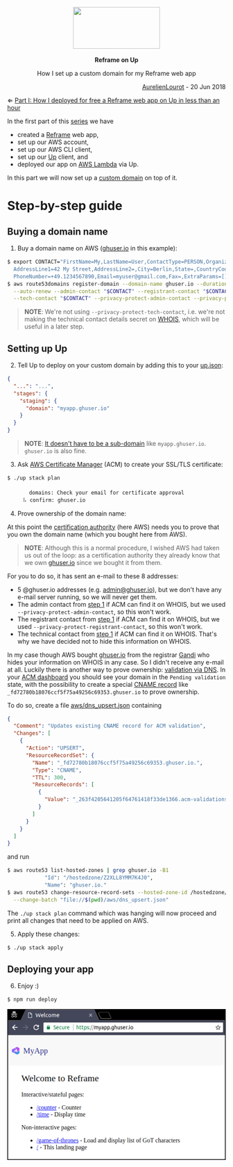 <p align="center">
  <a href="https://github.com/AurelienLourot/reframe-on-up">
    <img src="https://rawgit.com/AurelienLourot/reframe-on-up/master/readme_assets/reframe-on-up.jpg"
         width="200" height="96">
  </a>
</p>
<p align="center">
  <b>Reframe on Up</b>
</p>
<p align="center">
  How I set up a custom domain for my Reframe web app
</p>
<p align="right">
  <a href="https://github.com/AurelienLourot">AurelienLourot</a> - 20 Jun 2018
</p>

⇐ [Part I: How I deployed for free a Reframe web app on Up in less than an hour](../01-deploy/)

In the first part of this [series](../readme.md) we have

* created a [Reframe](https://github.com/reframejs/reframe) web app,
* set up our AWS account,
* set up our AWS CLI client,
* set up our [Up](https://up.docs.apex.sh/) client, and
* deployed our app on [AWS Lambda](https://docs.aws.amazon.com/lambda/latest/dg/welcome.html) via
  Up.

In this part we will now set up a
[custom domain](https://up.docs.apex.sh/#configuration.stages_custom_domains) on top of it.

# Step-by-step guide

## Buying a domain name

1. Buy a domain name on AWS ([ghuser.io](https://ghuser.io) in this example):

```bash
$ export CONTACT="FirstName=My,LastName=User,ContactType=PERSON,OrganizationName=,\
  AddressLine1=42 My Street,AddressLine2=,City=Berlin,State=,CountryCode=DE,ZipCode=12345,\
  PhoneNumber=+49.1234567890,Email=myuser@gmail.com,Fax=,ExtraParams=[]"
$ aws route53domains register-domain --domain-name ghuser.io --duration-in-years 1 \
  --auto-renew --admin-contact "$CONTACT" --registrant-contact "$CONTACT" \
  --tech-contact "$CONTACT" --privacy-protect-admin-contact --privacy-protect-registrant-contact
```

> **NOTE**: We're not using `--privacy-protect-tech-contact`, i.e. we're not making the technical
> contact details secret on [WHOIS](https://en.wikipedia.org/wiki/WHOIS), which will be useful in a
> later step.

## Setting up Up

2. Tell Up to deploy on your custom domain by adding this to your [up.json](up.json):

```json
{
  "...": "...",
  "stages": {
    "staging": {
      "domain": "myapp.ghuser.io"
    }
  }
}
```

> **NOTE**: [It doesn't have to be a sub-domain](https://up.docs.apex.sh/#guides.development_to_production_workflow.mapping_custom_domains_to_stages)
> like `myapp.ghuser.io`. `ghuser.io` is also fine.

3. Ask [AWS Certificate Manager](https://docs.aws.amazon.com/acm/latest/userguide/acm-overview.html)
   (ACM) to create your SSL/TLS certificate:

```bash
$ ./up stack plan

       domains: Check your email for certificate approval
     ⠧ confirm: ghuser.io
```

4. Prove ownership of the domain name:

At this point the
[certification authority](https://en.wikipedia.org/wiki/Certificate_authority) (here AWS) needs you
to prove that you own the domain name (which you bought here from AWS).

> **NOTE**: Although this is a normal procedure, I wished AWS had taken us out of the loop: as a
> certification authority they already know that we own [ghuser.io](https://ghuser.io) since we
> bought it from them.

For you to do so, it has sent an e-mail to these 8 addresses:

* 5 @ghuser.io addresses (e.g. admin@ghuser.io), but we don't have any e-mail server running, so we
  will never get them.
* The admin contact from [step 1](#buying-a-domain-name) if ACM can find it on WHOIS, but we used
  `--privacy-protect-admin-contact`, so this won't work.
* The registrant contact from [step 1](#buying-a-domain-name) if ACM can find it on WHOIS, but we
  used `--privacy-protect-registrant-contact`, so this won't work.
* The technical contact from [step 1](#buying-a-domain-name) if ACM can find it on WHOIS. That's why
  we have decided not to hide this information on WHOIS.

In my case though AWS bought [ghuser.io](https://ghuser.io) from the registrar
[Gandi](https://www.gandi.net) who hides your information on WHOIS in any case. So I didn't receive
any e-mail at all. Luckily there is another way to prove ownership:
[validation via DNS](https://docs.aws.amazon.com/acm/latest/userguide/gs-acm-validate-dns.html). In
your [ACM dashboard](https://console.aws.amazon.com/acm/home) you should see your domain in the
`Pending validation` state, with the possibility to create a special
[CNAME record](https://en.wikipedia.org/wiki/CNAME_record) like
`_fd72780b18076ccf5f75a49256c69353.ghuser.io` to prove ownership.

To do so, create a file [aws/dns_upsert.json](aws/dns_upsert.json) containing

```json
{
  "Comment": "Updates existing CNAME record for ACM validation",
  "Changes": [
    {
      "Action": "UPSERT",
      "ResourceRecordSet": {
        "Name": "_fd72780b18076ccf5f75a49256c69353.ghuser.io.",
        "Type": "CNAME",
        "TTL": 300,
        "ResourceRecords": [
          {
            "Value": "_263f4205641205f64761418f33de1366.acm-validations.aws."
          }
        ]
      }
    }
  ]
}
```

and run

```bash
$ aws route53 list-hosted-zones | grep ghuser.io -B1
            "Id": "/hostedzone/Z2XLL8YMM7K4J0", 
            "Name": "ghuser.io."
$ aws route53 change-resource-record-sets --hosted-zone-id /hostedzone/Z2XLL8YMM7K4J0 \
  --change-batch "file://$(pwd)/aws/dns_upsert.json"
```

The `./up stack plan` command which was hanging will now proceed and print all changes that need to
be applied on AWS.

5. Apply these changes:

```bash
$ ./up stack apply
```

## Deploying your app

6. Enjoy :)

```bash
$ npm run deploy
```

![remote](readme_assets/remote.png)
